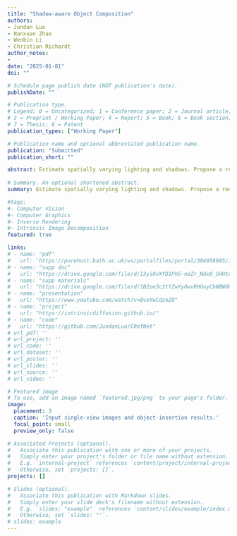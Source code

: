 ```yaml
---
title: "Shadow-aware Object Composition"
authors:
- Jundan Luo
- Nanxuan Zhao
- Wenbin Li
- Christian Richardt
author_notes:
- 
date: "2025-01-01"
doi: ""

# Schedule page publish date (NOT publication's date).
publishDate: ""

# Publication type.
# Legend: 0 = Uncategorized; 1 = Conference paper; 2 = Journal article;
# 3 = Preprint / Working Paper; 4 = Report; 5 = Book; 6 = Book section;
# 7 = Thesis; 8 = Patent
publication_types: ["Working Paper"]

# Publication name and optional abbreviated publication name.
publication: "Submitted"
publication_short: ""

abstract: Estimate spatially varying lighting and shadows. Propose a rendering approach for realistic object composition and shadow interactions in single-view images. 
  
# Summary. An optional shortened abstract.
summary: Estimate spatially varying lighting and shadows. Propose a rendering approach for realistic object composition and shadow interactions in single-view images. 

#tags:
#- Computer Vision
#- Computer Graphics
#- Inverse Rendering
#- Intrinsic Image Decomposition
featured: true

links:
# - name: "pdf"
#   url: 'https://purehost.bath.ac.uk/ws/portalfiles/portal/304058985/Jundan_s_TVCG_submission.pdf'
# - name: "supp doc"
#   url: "https://drive.google.com/file/d/13yi0vXYD1Ph5-noZr_Ndx0_SHHtoQrwq/view?usp=sharing"
# - name: "supp materials"
#   url: "https://drive.google.com/file/d/1B2oe3c2tYZwYyOwvRHGoyCbNBWGH6lJb/view?usp=drive_link"
# - name: "presentation"
#   url: "https://www.youtube.com/watch?v=BvoYwCdzoZU"
# - name: "project"
#   url: "https://intrinsicdiffusion.github.io/"
# - name: "code"
#   url: "https://github.com/JundanLuo/CRefNet"
# url_pdf: ''
# url_project: ''
# url_code: ''
# url_dataset: ''
# url_poster: ''
# url_slides: ''
# url_source: ''
# url_video: ''

# Featured image
# To use, add an image named `featured.jpg/png` to your page's folder. 
image:
  placement: 3
  caption: 'Input single-view images and object-insertion results.'
  focal_point: small
  preview_only: false

# Associated Projects (optional).
#   Associate this publication with one or more of your projects.
#   Simply enter your project's folder or file name without extension.
#   E.g. `internal-project` references `content/project/internal-project/index.md`.
#   Otherwise, set `projects: []`.
projects: []

# Slides (optional).
#   Associate this publication with Markdown slides.
#   Simply enter your slide deck's filename without extension.
#   E.g. `slides: "example"` references `content/slides/example/index.md`.
#   Otherwise, set `slides: ""`.
# slides: example
---
```


<!-- {{% callout note %}}
Click the *Cite* button above to demo the feature to enable visitors to import publication metadata into their reference management software.
{{% /callout %}}

{{% callout note %}}
Create your slides in Markdown - click the *Slides* button to check out the example.
{{% /callout %}}

Supplementary notes can be added here, including [code, math, and images](https://wowchemy.com/docs/writing-markdown-latex/). -->
